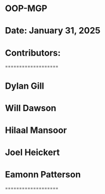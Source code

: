 # OOP-MGP
# Date: January 31, 2025
# Contributors:
===================
# Dylan Gill
# Will Dawson
# Hilaal Mansoor
# Joel Heickert
# Eamonn Patterson
===================
#
